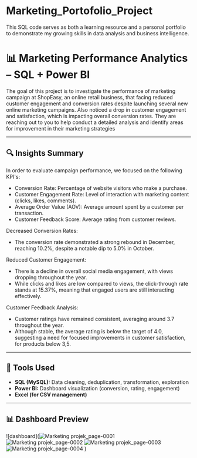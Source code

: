 # Marketing_Portofolio_Project
This SQL code serves as both a learning resource and a personal portfolio to demonstrate my growing skills in data analysis and business intelligence.
# 📊 Marketing Performance Analytics – SQL + Power BI

The goal of this project is to investigate the performance of marketing campaign at ShopEasy, an online retail business, that facing reduced customer engagement and conversion rates despite launching several new online marketing campaigns. Also noticed a drop in customer engagement and satisfaction, which is impacting overall conversion rates.
They are reaching out to you to help conduct a detailed analysis and identify areas for improvement in their marketing strategies

---

## 🔍 Insights Summary
In order to evaluate campaign performance, we focused on the following KPI's:
-  Conversion Rate: Percentage of website visitors who make a purchase.
-  Customer Engagement Rate: Level of interaction with marketing content (clicks, likes, comments).
-  Average Order Value (AOV): Average amount spent by a customer per transaction.
-  Customer Feedback Score: Average rating from customer reviews.


Decreased Conversion Rates: 
-  The conversion rate demonstrated a strong rebound in December, reaching 10.2%, despite a notable dip to 5.0% in October.
  
Reduced Customer Engagement:
-  There is a decline in overall social media engagement, with views dropping throughout the year.
-  While clicks and likes are low compared to views, the click-through rate stands at 15.37%, meaning that engaged users are still interacting effectively.
  
Customer Feedback Analysis:
-  Customer ratings have remained consistent, averaging around 3.7 throughout the year.
-  Although stable, the average rating is below the target of 4.0, suggesting a need for focused improvements in customer satisfaction, for products below 3,5.


---


## 🧰 Tools Used

- **SQL (MySQL):** Data cleaning, deduplication, transformation, exploration  
- **Power BI:** Dashboard visualization (conversion, rating, engagement)  
- **Excel (for CSV management)**


---


## 📊 Dashboard Preview

![dashboard](![Marketing projek_page-0001](https://github.com/user-attachments/assets/06528898-3e35-4147-ba3f-b3d83ac393a6)
![Marketing projek_page-0002](https://github.com/user-attachments/assets/57dc3287-5b11-429a-a6bc-f5424a4d5aa4)
![Marketing projek_page-0003](https://github.com/user-attachments/assets/29bb73b4-a3cc-494f-b458-e146ba7c42f8)
![Marketing projek_page-0004](https://github.com/user-attachments/assets/bca667b6-0d71-4252-ac95-8f92944708ac)
)  

